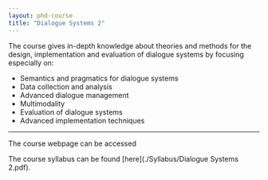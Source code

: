 ```yaml
---
layout: phd-course
title: "Dialogue Systems 2"
---
```


The course gives in-depth knowledge about theories and methods for the design, implementation and evaluation of dialogue systems by focusing especially on:

- Semantics and pragmatics for dialogue systems
- Data collection and analysis
- Advanced dialogue management
- Multimodality
- Evaluation of dialogue systems
- Advanced implementation techniques

---
The course webpage can be accessed

The course syllabus can be found [here](./Syllabus/Dialogue Systems 2.pdf).
